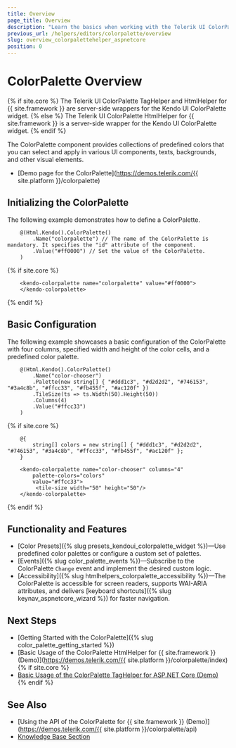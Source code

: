 ```yaml
---
title: Overview
page_title: Overview
description: "Learn the basics when working with the Telerik UI ColorPalette component for {{ site.framework }}."
previous_url: /helpers/editors/colorpalette/overview
slug: overview_colorpalettehelper_aspnetcore
position: 0
---
```


# ColorPalette Overview

{% if site.core %}
The Telerik UI ColorPalette TagHelper and HtmlHelper for {{ site.framework }} are server-side wrappers for the Kendo UI ColorPalette widget.
{% else %}
The Telerik UI ColorPalette HtmlHelper for {{ site.framework }} is a server-side wrapper for the Kendo UI ColorPalette widget.
{% endif %}

The ColorPalette component provides collections of predefined colors that you can select and apply in various UI components, texts, backgrounds, and other visual elements.

* [Demo page for the ColorPalette](https://demos.telerik.com/{{ site.platform }}/colorpalette)

## Initializing the ColorPalette

The following example demonstrates how to define a ColorPalette.

```HtmlHelper
    @(Html.Kendo().ColorPalette()
        .Name("colorpalette") // The name of the ColorPalette is mandatory. It specifies the "id" attribute of the component.
        .Value("#ff0000") // Set the value of the ColorPalette.
    )
```
{% if site.core %}
```TagHelper
    <kendo-colorpalette name="colorpalette" value="#ff0000">
    </kendo-colorpalette>
```
{% endif %}

## Basic Configuration

The following example showcases a basic configuration of the ColorPalette with four columns, specified width and height of the color cells, and a predefined color palette.

```HtmlHelper
    @(Html.Kendo().ColorPalette()
        .Name("color-chooser")
        .Palette(new string[] { "#ddd1c3", "#d2d2d2", "#746153", "#3a4c8b", "#ffcc33", "#fb455f", "#ac120f" })
        .TileSize(ts => ts.Width(50).Height(50))
        .Columns(4)
        .Value("#ffcc33")
    )
```
{% if site.core %}
```TagHelper
    @{
        string[] colors = new string[] { "#ddd1c3", "#d2d2d2", "#746153", "#3a4c8b", "#ffcc33", "#fb455f", "#ac120f" };
    }

    <kendo-colorpalette name="color-chooser" columns="4"
        palette-colors="colors"
        value="#ffcc33">
         <tile-size width="50" height="50"/>
    </kendo-colorpalette>
```
{% endif %}

## Functionality and Features

* [Color Presets]({% slug presets_kendoui_colorpalette_widget %})&mdash;Use predefined color palettes or configure a custom set of palettes.
* [Events]({% slug color_palette_events %})&mdash;Subscribe to the ColorPalette `Change` event and implement the desired custom logic.
* [Accessibility]({% slug htmlhelpers_colorpalette_accessibility %})&mdash;The ColorPalette is accessible for screen readers, supports WAI-ARIA attributes, and delivers [keyboard shortcuts]({% slug keynav_aspnetcore_wizard %}) for faster navigation.

## Next Steps

* [Getting Started with the ColorPalette]({% slug color_palette_getting_started %})
* [Basic Usage of the ColorPalette HtmlHelper for {{ site.framework }} (Demo)](https://demos.telerik.com/{{ site.platform }}/colorpalette/index)
{% if site.core %}
* [Basic Usage of the ColorPalette TagHelper for ASP.NET Core (Demo)](https://demos.telerik.com/aspnet-core/colorpalette/index)
{% endif %}

## See Also

* [Using the API of the ColorPalette for {{ site.framework }} (Demo)](https://demos.telerik.com/{{ site.platform }}/colorpalette/api)
* [Knowledge Base Section](/knowledge-base)
